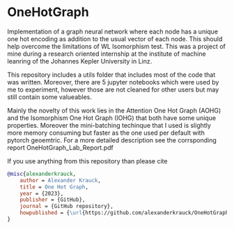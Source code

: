 # OneHotGraph

Implementation of a graph neural network where each node has a unique one hot encoding as addition to the usual vector of each node. This should help overcome the limitations of WL Isomorphism test. This was a project of mine during a research oriented internship at the institute of machine leanring of the Johannes Kepler University in Linz.

This repository includes a utils folder that includes most of the code that was written. Moreover, there are 5 jupyter notebooks which were used by me to experiment, however those are not cleaned for other users but may still contain some valueables.

Mainly the novelty of this work lies in the Attention One Hot Graph (AOHG) and the Isomorphism One Hot Graph (IOHG) that both have some unique properties. Moreover the mini-batching techinque that I used is slightly more memory consuming but faster as the one used per default with pytorch geoemtric. For a more detailed description see the corrsponding report OneHotGraph_Lab_Report.pdf

If you use anything from this repository than please cite

```bibtex
@misc{alexanderkrauck,
    author = Alexander Krauck,
    title = One Hot Graph,
    year = {2023},
    publisher = {GitHub},
    journal = {GitHub repository},
    howpublished = {\url{https://github.com/alexanderkrauck/OneHotGraph}},
}
```
